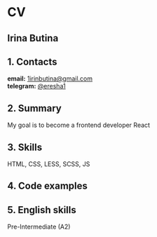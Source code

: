 # CV

## Irina Butina

## 1. Contacts
**email:** 1irinbutina@gmail.com  
**telegram:**  [@eresha1](https://t.me/eresha1)

## 2. Summary 
My goal is to become a frontend developer React

## 3. Skills
HTML, CSS, LESS, SCSS, JS

## 4. Code examples


## 5. English skills
Pre-Intermediate (A2)